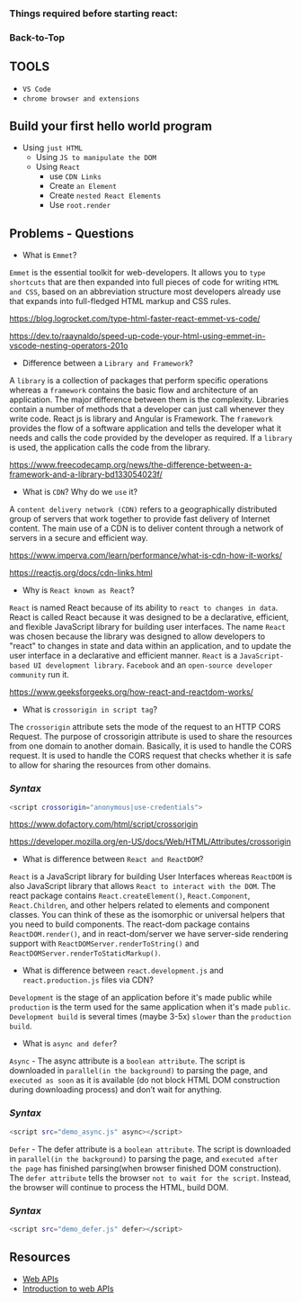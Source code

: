 ### Things required before starting react:

### Back-to-Top

## TOOLS

- `VS Code`
- `chrome browser and extensions`

## Build your first hello world program

- Using `just HTML`
  - Using `JS to manipulate the DOM`
  - Using `React`
    - use `CDN Links`
    - Create `an Element`
    - Create `nested React Elements`
    - Use `root.render`

## Problems - Questions

- What is `Emmet`?

`Emmet` is the essential toolkit for web-developers. It allows you to `type shortcuts` that are then expanded into full pieces of code for writing `HTML and CSS`, based on an abbreviation structure most developers already use that expands into full-fledged HTML markup and CSS rules.

https://blog.logrocket.com/type-html-faster-react-emmet-vs-code/

https://dev.to/raaynaldo/speed-up-code-your-html-using-emmet-in-vscode-nesting-operators-201o

- Difference between a `Library and Framework`?

A `library` is a collection of packages that perform specific operations whereas a `framework` contains the basic flow and architecture of an application. The major difference between them is the complexity. Libraries contain a number of methods that a developer can just call whenever they write code. React js is library and Angular is Framework.
The `framework` provides the flow of a software application and tells the developer what it needs and calls the code provided by the developer as required. If a `library` is used, the application calls the code from the library.

https://www.freecodecamp.org/news/the-difference-between-a-framework-and-a-library-bd133054023f/

- What is `CDN`? Why do we `use` it?

A `content delivery network (CDN)` refers to a geographically distributed group of servers that work together to provide fast delivery of Internet content.
The main use of a CDN is to deliver content through a network of servers in a secure and efficient way.

https://www.imperva.com/learn/performance/what-is-cdn-how-it-works/

https://reactjs.org/docs/cdn-links.html

- Why is `React known as React`?

`React` is named React because of its ability to `react to changes in data`.
React is called React because it was designed to be a declarative, efficient, and flexible JavaScript library for building user interfaces.
The name `React` was chosen because the library was designed to allow developers to "react" to changes in state and data within an application, and to update the user interface in a declarative and efficient manner.
`React` is a `JavaScript-based UI development library`. `Facebook` and an `open-source developer community` run it.

https://www.geeksforgeeks.org/how-react-and-reactdom-works/

- What is `crossorigin in script tag`?

The `crossorigin` attribute sets the mode of the request to an HTTP CORS Request.
The purpose of crossorigin attribute is used to share the resources from one domain to another domain. Basically, it is used to handle the CORS request. It is used to handle the CORS request that checks whether it is safe to allow for sharing the resources from other domains.

### _Syntax_

```sh
<script crossorigin="anonymous|use-credentials">
```

https://www.dofactory.com/html/script/crossorigin

https://developer.mozilla.org/en-US/docs/Web/HTML/Attributes/crossorigin

- What is difference between `React and ReactDOM`?

`React` is a JavaScript library for building User Interfaces whereas `ReactDOM` is also JavaScript library that allows `React to interact with the DOM`.
The react package contains `React.createElement()`, `React.Component`, `React.Children`, and other helpers related to elements and component classes. You can think of these as the isomorphic or universal helpers that you need to build components. The react-dom package contains `ReactDOM.render()`, and in react-dom/server we have server-side rendering support with `ReactDOMServer.renderToString()` and `ReactDOMServer.renderToStaticMarkup()`.

- What is difference between `react.development.js` and `react.production.js` files via CDN?

`Development` is the stage of an application before it's made public while `production` is the term used for the same application when it's made `public`.
`Development build` is several times (maybe 3-5x) `slower` than the `production build`.

- What is `async and defer`?

`Async` - The async attribute is a `boolean attribute`. The script is downloaded in `parallel(in the background)` to parsing the page, and `executed as soon` as it is available (do not block HTML DOM construction during downloading process) and don’t wait for anything.

### _Syntax_

```sh
<script src="demo_async.js" async></script>
```

`Defer` - The defer attribute is a `boolean attribute`. The script is downloaded in `parallel(in the background)` to parsing the page, and `executed after the page` has finished parsing(when browser finished DOM construction). The `defer attribute` tells the browser `not to wait for the script`. Instead, the browser will continue to process the HTML, build DOM.

### _Syntax_

```sh
<script src="demo_defer.js" defer></script>
```

## Resources

- [Web APIs](https://developer.mozilla.org/en-US/docs/Web/API)
- [Introduction to web APIs](https://developer.mozilla.org/en-US/docs/Learn/JavaScript/Client-side_web_APIs/Introduction)
